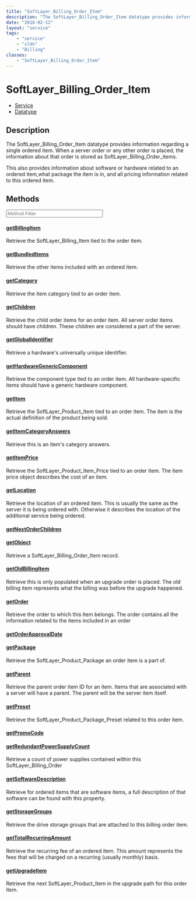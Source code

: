 ```yaml
---
title: "SoftLayer_Billing_Order_Item"
description: "The SoftLayer_Billing_Order_Item datatype provides information regarding a single ordered item. When a server order or a... "
date: "2018-02-12"
layout: "service"
tags:
    - "service"
    - "sldn"
    - "Billing"
classes:
    - "SoftLayer_Billing_Order_Item"
---
```

# SoftLayer_Billing_Order_Item
<div id='service-datatype'>
    <ul id='sldn-reference-tabs'>
    <li id='service'> <a href='/reference/services/SoftLayer_Billing_Order_Item' >Service</a></li>    <li id='datatype'> <a href='/reference/datatypes/SoftLayer_Billing_Order_Item' >Datatype</a></li>
    </ul>
</div>

## Description
The SoftLayer_Billing_Order_Item datatype provides information regarding a single ordered item. When a server order or any other order is placed, the information about that order is stored as SoftLayer_Billing_Order_items. 

This also provides information about software or hardware related to an ordered item,what package the item is in, and all pricing information related to this ordered item. 



        
<div id="properties" class="content service-content">

## Methods

<div class="view-filters">
    <div class="clearfix">
        <div class="search-input-box">
            <input placeholder="Method Filter" onkeyup="titleSearch(inputId='edit-combine', divId='method-div', elementClass='method-row')" 
                type="text" id="edit-combine" value="" size="30" maxlength="128" class="form-text">
        </div>
    </div>
</div>

<div id="method-div">

<div class="method-row">

#### [getBillingItem](/reference/services/SoftLayer_Billing_Order_Item/getBillingItem)
Retrieve the SoftLayer_Billing_Item tied to the order item.
</div>

<div class="method-row">

#### [getBundledItems](/reference/services/SoftLayer_Billing_Order_Item/getBundledItems)
Retrieve the other items included with an ordered item.
</div>

<div class="method-row">

#### [getCategory](/reference/services/SoftLayer_Billing_Order_Item/getCategory)
Retrieve the item category tied to an order item.
</div>

<div class="method-row">

#### [getChildren](/reference/services/SoftLayer_Billing_Order_Item/getChildren)
Retrieve the child order items for an order item. All server order items should have children. These children are considered a part of the server.
</div>

<div class="method-row">

#### [getGlobalIdentifier](/reference/services/SoftLayer_Billing_Order_Item/getGlobalIdentifier)
Retrieve a hardware's universally unique identifier.
</div>

<div class="method-row">

#### [getHardwareGenericComponent](/reference/services/SoftLayer_Billing_Order_Item/getHardwareGenericComponent)
Retrieve the component type tied to an order item. All hardware-specific items should have a generic hardware component.
</div>

<div class="method-row">

#### [getItem](/reference/services/SoftLayer_Billing_Order_Item/getItem)
Retrieve the SoftLayer_Product_Item tied to an order item. The item is the actual definition of the product being sold.
</div>

<div class="method-row">

#### [getItemCategoryAnswers](/reference/services/SoftLayer_Billing_Order_Item/getItemCategoryAnswers)
Retrieve this is an item's category answers.
</div>

<div class="method-row">

#### [getItemPrice](/reference/services/SoftLayer_Billing_Order_Item/getItemPrice)
Retrieve the SoftLayer_Product_Item_Price tied to an order item. The item price object describes the cost of an item.
</div>

<div class="method-row">

#### [getLocation](/reference/services/SoftLayer_Billing_Order_Item/getLocation)
Retrieve the location of an ordered item. This is usually the same as the server it is being ordered with. Otherwise it describes the location of the additional service being ordered.
</div>

<div class="method-row">

#### [getNextOrderChildren](/reference/services/SoftLayer_Billing_Order_Item/getNextOrderChildren)

</div>

<div class="method-row">

#### [getObject](/reference/services/SoftLayer_Billing_Order_Item/getObject)
Retrieve a SoftLayer_Billing_Order_Item record.
</div>

<div class="method-row">

#### [getOldBillingItem](/reference/services/SoftLayer_Billing_Order_Item/getOldBillingItem)
Retrieve this is only populated when an upgrade order is placed. The old billing item represents what the billing was before the upgrade happened.
</div>

<div class="method-row">

#### [getOrder](/reference/services/SoftLayer_Billing_Order_Item/getOrder)
Retrieve the order to which this item belongs. The order contains all the information related to the items included in an order
</div>

<div class="method-row">

#### [getOrderApprovalDate](/reference/services/SoftLayer_Billing_Order_Item/getOrderApprovalDate)

</div>

<div class="method-row">

#### [getPackage](/reference/services/SoftLayer_Billing_Order_Item/getPackage)
Retrieve the SoftLayer_Product_Package an order item is a part of.
</div>

<div class="method-row">

#### [getParent](/reference/services/SoftLayer_Billing_Order_Item/getParent)
Retrieve the parent order item ID for an item. Items that are associated with a server will have a parent. The parent will be the server item itself.
</div>

<div class="method-row">

#### [getPreset](/reference/services/SoftLayer_Billing_Order_Item/getPreset)
Retrieve the SoftLayer_Product_Package_Preset related to this order item.
</div>

<div class="method-row">

#### [getPromoCode](/reference/services/SoftLayer_Billing_Order_Item/getPromoCode)

</div>

<div class="method-row">

#### [getRedundantPowerSupplyCount](/reference/services/SoftLayer_Billing_Order_Item/getRedundantPowerSupplyCount)
Retrieve a count of power supplies contained within this SoftLayer_Billing_Order
</div>

<div class="method-row">

#### [getSoftwareDescription](/reference/services/SoftLayer_Billing_Order_Item/getSoftwareDescription)
Retrieve for ordered items that are software items, a full description of that software can be found with this property. 
</div>

<div class="method-row">

#### [getStorageGroups](/reference/services/SoftLayer_Billing_Order_Item/getStorageGroups)
Retrieve the drive storage groups that are attached to this billing order item.
</div>

<div class="method-row">

#### [getTotalRecurringAmount](/reference/services/SoftLayer_Billing_Order_Item/getTotalRecurringAmount)
Retrieve the recurring fee of an ordered item. This amount represents the fees that will be charged on a recurring (usually monthly) basis.
</div>

<div class="method-row">

#### [getUpgradeItem](/reference/services/SoftLayer_Billing_Order_Item/getUpgradeItem)
Retrieve the next SoftLayer_Product_Item in the upgrade path for this order item.
</div>
</div>

</div>

